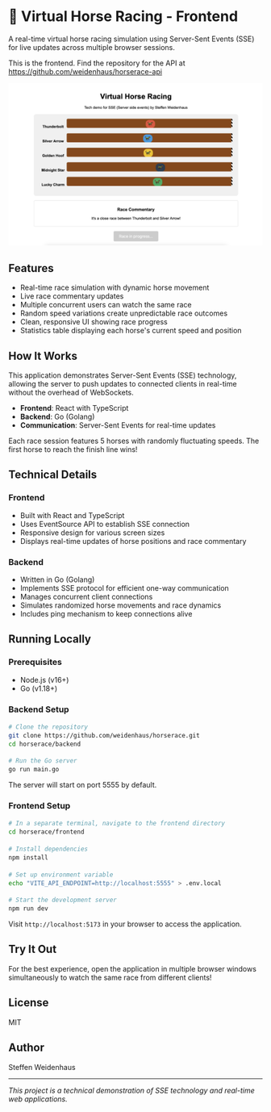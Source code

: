 # 🏇 Virtual Horse Racing - Frontend

A real-time virtual horse racing simulation using Server-Sent Events (SSE) for live updates across multiple browser sessions.

This is the frontend. Find the repository for the API at https://github.com/weidenhaus/horserace-api

![Horse Racing Demo](./img/screenshot.jpg)

## Features

- Real-time race simulation with dynamic horse movement
- Live race commentary updates
- Multiple concurrent users can watch the same race
- Random speed variations create unpredictable race outcomes
- Clean, responsive UI showing race progress
- Statistics table displaying each horse's current speed and position

## How It Works

This application demonstrates Server-Sent Events (SSE) technology, allowing the server to push updates to connected clients in real-time without the overhead of WebSockets.

- **Frontend**: React with TypeScript
- **Backend**: Go (Golang)
- **Communication**: Server-Sent Events for real-time updates

Each race session features 5 horses with randomly fluctuating speeds. The first horse to reach the finish line wins!

## Technical Details

### Frontend
- Built with React and TypeScript
- Uses EventSource API to establish SSE connection
- Responsive design for various screen sizes
- Displays real-time updates of horse positions and race commentary

### Backend
- Written in Go (Golang)
- Implements SSE protocol for efficient one-way communication
- Manages concurrent client connections
- Simulates randomized horse movements and race dynamics
- Includes ping mechanism to keep connections alive

## Running Locally

### Prerequisites
- Node.js (v16+)
- Go (v1.18+)

### Backend Setup
```bash
# Clone the repository
git clone https://github.com/weidenhaus/horserace.git
cd horserace/backend

# Run the Go server
go run main.go
```

The server will start on port 5555 by default.

### Frontend Setup
```bash
# In a separate terminal, navigate to the frontend directory
cd horserace/frontend

# Install dependencies
npm install

# Set up environment variable
echo "VITE_API_ENDPOINT=http://localhost:5555" > .env.local

# Start the development server
npm run dev
```

Visit `http://localhost:5173` in your browser to access the application.

## Try It Out

For the best experience, open the application in multiple browser windows simultaneously to watch the same race from different clients!

## License

MIT

## Author

Steffen Weidenhaus

---

*This project is a technical demonstration of SSE technology and real-time web applications.*